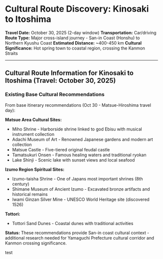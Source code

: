 # Cultural Route Discovery: Kinosaki to Itoshima

**Travel Date:** October 30, 2025 (2-day window)
**Transportation:** Car/driving
**Route Type:** Major cross-island journey - San-in Coast (Honshu) to Northern Kyushu Coast
**Estimated Distance:** ~400-450 km
**Cultural Significance:** Hot spring town to coastal region, crossing the Kanmon Straits

---

## Cultural Route Information for Kinosaki to Itoshima (Travel: October 30, 2025)

### Existing Base Cultural Recommendations

From base itinerary recommendations (Oct 30 - Matsue-Hiroshima travel day):

**Matsue Area Cultural Sites:**
- Miho Shrine - Harborside shrine linked to god Ebisu with musical instrument collection
- Adachi Museum of Art - Renowned Japanese gardens and modern art collection
- Matsue Castle - Five-tiered original feudal castle
- Tamatsukuri Onsen - Famous healing waters and traditional ryokan
- Lake Shinji - Scenic lake with sunset views and local seafood

**Izumo Region Spiritual Sites:**
- Izumo-taisha Shrine - One of Japans most important shrines (8th century)
- Shimane Museum of Ancient Izumo - Excavated bronze artifacts and historical remains
- Iwami Ginzan Silver Mine - UNESCO World Heritage site (discovered 1526)

**Tottori:**
- Tottori Sand Dunes - Coastal dunes with traditional activities

**Status:** These recommendations provide San-in coast cultural context - additional research needed for Yamaguchi Prefecture cultural corridor and Kanmon crossing significance.

test
